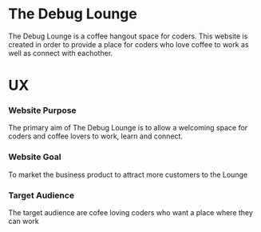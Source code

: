 # The Debug Lounge

The Debug Lounge is a coffee hangout space for coders. This website is created in order to provide a place for coders who love coffee to work as well as connect with eachother.


# UX


### Website Purpose

The primary aim of The Debug Lounge is to allow a welcoming space for coders and coffee lovers to work, learn and connect.

### Website Goal
To market the business product to attract more customers to the Lounge

### Target Audience
The target audience are cofee loving coders who want a place where they can work
